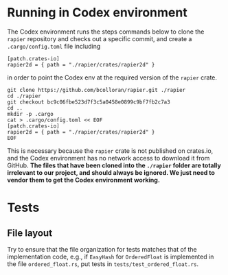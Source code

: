 # Running in Codex environment

The Codex environment runs the steps commands below to clone the `rapier` repository and checks out a specific commit, and create a `.cargo/config.toml` file including
```
[patch.crates-io]
rapier2d = { path = "./rapier/crates/rapier2d" }
```
in order to point the Codex env at the required version of the `rapier` crate.


```
git clone https://github.com/bcolloran/rapier.git ./rapier
cd ./rapier
git checkout bc9c06fbe523d7f3c5a0458e0899c9bf7fb2c7a3
cd ..
mkdir -p .cargo
cat > .cargo/config.toml << EOF
[patch.crates-io]
rapier2d = { path = "./rapier/crates/rapier2d" }
EOF
```

This is necessary because the `rapier` crate is not published on crates.io, and the Codex environment has no network access to download it from GitHub. **The files that have been cloned into the `./rapier` folder are totally irrelevant to our project, and should always be ignored. We just need to vendor them to get the Codex environment working.**


# Tests

## File layout
Try to ensure that the file organization for tests matches that of the implementation code, e.g., if `EasyHash` for `OrderedFloat` is implemented in the file `ordered_float.rs`, 
put tests in `tests/test_ordered_float.rs`.
